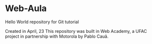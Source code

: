 # Web-Aula

Hello World repository for Git tutorial

Created in April, 23
This repository was built in Web Academy, a UFAC project in partnership with Motorola by Pablo Cauã.